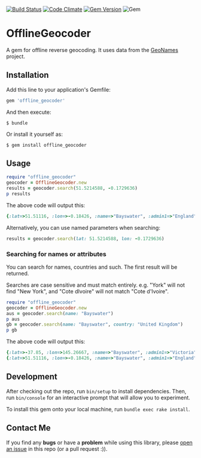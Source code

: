 [![Build Status](https://travis-ci.org/sildur/offline_geocoder.svg)](https://travis-ci.org/sildur/offline_geocoder) 
[![Code Climate](https://codeclimate.com/github/sildur/offline_geocoder/badges/gpa.svg)](https://codeclimate.com/github/sildur/offline_geocoder)
[![Gem Version](https://badge.fury.io/rb/offline_geocoder.svg)](https://badge.fury.io/rb/offline_geocoder)
![Gem](https://img.shields.io/gem/dt/offline_geocoder)

# OfflineGeocoder

A gem for offline reverse geocoding. It uses data from the [GeoNames](http://www.geonames.org/) project.

## Installation

Add this line to your application's Gemfile:

```ruby
gem 'offline_geocoder'
```

And then execute:

    $ bundle

Or install it yourself as:

    $ gem install offline_geocoder

## Usage

```ruby
require "offline_geocoder"
geocoder = OfflineGeocoder.new
results = geocoder.search(51.5214588, -0.1729636)
p results
```

The above code will output this:

```ruby
{:lat=>51.51116, :lon=>-0.18426, :name=>"Bayswater", :admin1=>"England", :admin2=>"Greater London", :cc=>"GB", :country=>"United Kingdom"}
```

Alternatively, you can use named parameters when searching:

```ruby
results = geocoder.search(lat: 51.5214588, lon: -0.1729636)
```

### Searching for names or attributes

You can search for names, countries and such. The first result will be
returned.

Searches are case sensitive and must match entirely. e.g. "York" will
not find "New York", and "Cote dIvoire" will not match "Cote d'Ivoire".

```ruby
require "offline_geocoder"
geocoder = OfflineGeocoder.new
aus = geocoder.search(name: "Bayswater")
p aus
gb = geocoder.search(name: "Bayswater", country: "United Kingdom")
p gb
```

The above code will output this:

```ruby
{:lat=>-37.85, :lon=>145.26667, :name=>"Bayswater", :admin1=>"Victoria", :admin2=>"Knox", :cc=>"AU", :country=>"Australia"}
{:lat=>51.51116, :lon=>-0.18426, :name=>"Bayswater", :admin1=>"England", :admin2=>"Greater London", :cc=>"GB", :country=>"United Kingdom"}
```

## Development

After checking out the repo, run `bin/setup` to install dependencies. Then, run `bin/console` for an interactive prompt that will allow you to experiment.

To install this gem onto your local machine, run `bundle exec rake install`.

## Contact Me

If you find any **bugs** or have a **problem** while using this library, please [open an issue](https://github.com/sildur/offline_geocoder/issues/new) in this repo (or a pull request :)).
